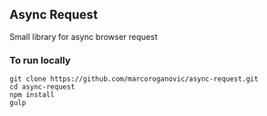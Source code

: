 ## Async Request
Small library for async browser request

### To run locally
```
git clone https://github.com/marcoroganovic/async-request.git
cd async-request
npm install
gulp
```
